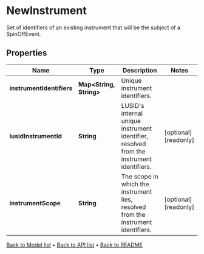 

# NewInstrument

Set of identifiers of an existing instrument that will be the subject of a SpinOffEvent.

## Properties

| Name | Type | Description | Notes |
|------------ | ------------- | ------------- | -------------|
|**instrumentIdentifiers** | **Map&lt;String, String&gt;** | Unique instrument identifiers. |  |
|**lusidInstrumentId** | **String** | LUSID&#39;s internal unique instrument identifier, resolved from the instrument identifiers. |  [optional] [readonly] |
|**instrumentScope** | **String** | The scope in which the instrument lies, resolved from the instrument identifiers. |  [optional] [readonly] |



[Back to Model list](../README.md#documentation-for-models) &#8226; [Back to API list](../README.md#documentation-for-api-endpoints) &#8226; [Back to README](../README.md)


